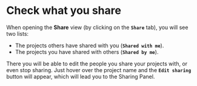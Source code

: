 # Check what you share

When opening the **Share** view (by clicking on the **`Share`** tab), you will see two lists:
- The projects others have shared with you (**`Shared with me`**).
- The projects you have shared with others (**`Shared by me`**).

There you will be able to edit the people you share your projects with, or even stop sharing. Just hover over the project name and the **`Edit sharing`** button will appear, which will lead you to the Sharing Panel.

